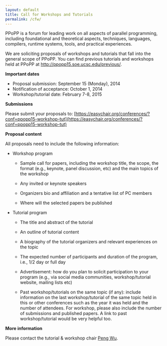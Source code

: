 ```yaml
---
layout: default
title: Call for Workshops and Tutorials
permalink: /cfw/
---
```


PPoPP is a forum for leading work on all aspects of parallel
programming, including foundational and theoretical aspects, techniques, languages, compilers, runtime systems, tools, and practical experiences.

We are soliciting proposals of workshops and tutorials that fall into the general scope of PPoPP. You can find previous tutorials and workshops held at PPoPP at http://ppopp15.soe.ucsc.edu/previous/.


**Important dates**

* Proposal submission: September 15 (Monday), 2014  
* Notification of acceptance: October 1, 2014  
* Workshop/tutorial date: February 7-8, 2015  


**Submissions**

Please submit your proposals to: 
[https://easychair.org/conferences/?conf=ppopp15-workshop-tut](https://easychair.org/conferences/?conf=ppopp15-workshop-tut)


**Proposal content**

All proposals need to include the following information:

  

* Workshop program

    - Sample call for papers, including the workshop title, the scope, the format (e.g., keynote, panel discussion, etc) and the main topics of the workshop

    - Any invited or keynote speakers

    - Organizers bio and affiliation and a tentative list of PC members

    - Where will the selected papers be published

* Tutorial program

    - The title and abstract of the tutorial

    - An outline of tutorial content

    - A biography of the tutorial organizers and relevant experiences on the topic

  * The expected number of participants and duration of the program, i.e., 1/2 day or full day

  * Advertisement: how do you plan to solicit participation to your program (e.g., via social media communities, workshop/tutorial website, mailing lists etc)

  * Past workshop/tutorials on the same topic (if any): include information on the last workshop/tutorial of the same topic held in this or other conferences such as the year it was held and the number of attendees. For workshop, please also include the number of submissions and published papers. A link to past workshop/tutorial would be very helpful too.

**More information**

Please contact the tutorial & workshop chair [Peng Wu](
<mailto:pengwu@acm.org>).
